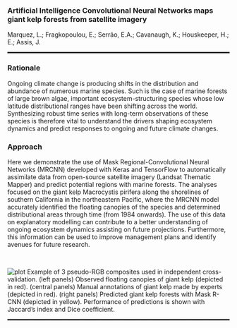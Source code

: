 ### Artificial Intelligence Convolutional Neural Networks maps giant kelp forests from satellite imagery

Marquez, L.; Fragkopoulou, E.; Serrão, E.A.; Cavanaugh, K.; Houskeeper, H.; E.; Assis, J.

<hr style="border:1px dashed">

### Rationale
Ongoing climate change is producing shifts in the distribution and abundance of numerous marine species. Such is the case of marine forests of large brown algae, important ecosystem-structuring species whose low latitude distributional ranges have been shifting across the world. Synthesizing robust time series with long-term observations of these species is therefore vital to understand the drivers shaping ecosystem dynamics and predict responses to ongoing and future climate changes. 

### Approach
Here we demonstrate the use of Mask Regional-Convolutional Neural Networks (MRCNN) developed with Keras and TensorFlow to automatically assimilate data from open-source satellite imagery (Landsat Thematic Mapper) and predict potential regions with marine forests. The analyses focused on the giant kelp Macrocystis pirifera along the shorelines of southern California in the northeastern Pacific, where the MRCNN model accurately identified the floating canopies of the species and determined distributional areas through time (from 1984 onwards). The use of this data on explanatory modelling can contribute to a better understanding of ongoing ecosystem dynamics assisting on future projections. Furthermore, this information can be used to improve management plans and identify avenues for future research.

<br>

![plot](./Figure.png)
Example of 3 pseudo-RGB composites used in independent cross-validation. (left panels) Observed floating canopies of giant kelp (depicted in red). (central panels) Manual annotations of giant kelp made by experts (depicted in red). (right panels) Predicted giant kelp forests with Mask R-CNN (depicted in yellow). Performance of predictions is shown with Jaccard’s index and Dice coefficient.

<hr style="border:1px dashed">
